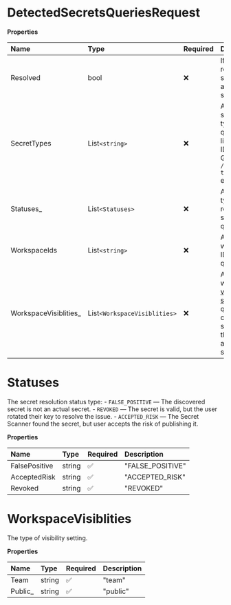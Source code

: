 # DetectedSecretsQueriesRequest

**Properties**

| Name                   | Type                         | Required | Description                                                                                                                                                                                                                                   |
| :--------------------- | :--------------------------- | :------- | :-------------------------------------------------------------------------------------------------------------------------------------------------------------------------------------------------------------------------------------------- |
| Resolved               | bool                         | ❌       | If true, return secrets with a `resolved` status.                                                                                                                                                                                             |
| SecretTypes            | List`<string>`               | ❌       | A list of secrets types to query. For a list of valid IDs, use the GET `/secret-types` endpoint.                                                                                                                                              |
| Statuses\_             | List`<Statuses>`             | ❌       | A list of the types of resolution statuses to query.                                                                                                                                                                                          |
| WorkspaceIds           | List`<string>`               | ❌       | A list of workspaces IDs to query.                                                                                                                                                                                                            |
| WorkspaceVisiblities\_ | List`<WorkspaceVisiblities>` | ❌       | A list of workspace [visibility settings](https://learning.postman.com/docs/collaborating-in-postman/using-workspaces/managing-workspaces/#changing-workspace-visibility) to query. This currently supports the `team` and `public` settings. |

# Statuses

The secret resolution status type: - `FALSE_POSITIVE` — The discovered secret is not an actual secret. - `REVOKED` — The secret is valid, but the user rotated their key to resolve the issue. - `ACCEPTED_RISK` — The Secret Scanner found the secret, but user accepts the risk of publishing it.

**Properties**

| Name          | Type   | Required | Description      |
| :------------ | :----- | :------- | :--------------- |
| FalsePositive | string | ✅       | "FALSE_POSITIVE" |
| AcceptedRisk  | string | ✅       | "ACCEPTED_RISK"  |
| Revoked       | string | ✅       | "REVOKED"        |

# WorkspaceVisiblities

The type of visibility setting.

**Properties**

| Name     | Type   | Required | Description |
| :------- | :----- | :------- | :---------- |
| Team     | string | ✅       | "team"      |
| Public\_ | string | ✅       | "public"    |

<!-- This file was generated by liblab | https://liblab.com/ -->
